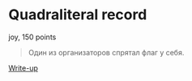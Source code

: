 # Quadraliteral record

joy, 150 points

> Один из организаторов спрятал флаг у себя.

[Write-up](WRITEUP.md)
